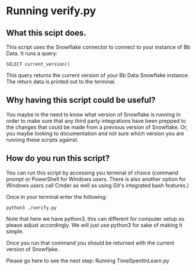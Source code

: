 # Running verify.py

## What this scipt does.

This script uses the Snowflake connector to connect to your instance of Bb Data. It runs a query:

```
SELECT current_version()
```

This query returns the current version of your Bb Data Snowflake instance. The return data is printed out to the terminal.

## Why having this script could be useful?

You maybe in the need to know what version of Snowflake is running in order to make sure that any third party integrations have been prepped to the changes that could be made from a previous version of Snowflake. Or, you maybe looking to documentation and not sure which version you are running these scripts against.

## How do you run this script?

You can run this script by accessing you terminal of choice (command prompt or PowerShell for Windows users. There is also another option for Windows users call Cmder as well as using Git's integrated bash features.)

Once in your terminal enter the following:

```
python3 ./verify.py
```

Note that here we have python3, this can different for computer setup so please adjust accordingly. We will just use python3 for sake of making it simple.

Once you run that command you should be returned with the current version of Snowflake.

Please go here to see the next step: Running TimeSpentInLearn.py
